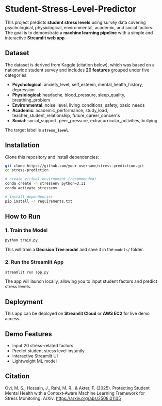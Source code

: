 # Student-Stress-Level-Predictor

This project predicts **student stress levels** using survey data covering psychological, physiological, environmental, academic, and social factors. The goal is to demonstrate a **machine learning pipeline** with a simple and interactive **Streamlit web app**.

## Dataset

The dataset is derived from Kaggle (citation below), which was based on a nationwide student survey and includes **20 features** grouped under five categories:

* **Psychological**: anxiety\_level, self\_esteem, mental\_health\_history, depression
* **Physiological**: headache, blood\_pressure, sleep\_quality, breathing\_problem
* **Environmental**: noise\_level, living\_conditions, safety, basic\_needs
* **Academic**: academic\_performance, study\_load, teacher\_student\_relationship, future\_career\_concerns
* **Social**: social\_support, peer\_pressure, extracurricular\_activities, bullying

The target label is **`stress_level`**.

## Installation

Clone this repository and install dependencies:

```bash
git clone https://github.com/your-username/stress-prediction.git
cd stress-prediction

# create virtual environment (recommended)
conda create -n stressenv python=3.11
conda activate stressenv

# install dependencies
pip install -r requirements.txt
```

## How to Run

### 1. Train the Model

```bash
python train.py
```

This will train a **Decision Tree model** and save it in the `models/` folder.

### 2. Run the Streamlit App

```bash
streamlit run app.py
```

The app will launch locally, allowing you to input student factors and predict stress levels.

## Deployment

This app can be deployed on **Streamlit Cloud** or **AWS EC2** for live demo access.

## Demo Features

* Input 20 stress-related factors
* Predict student stress level instantly
* Interactive Streamlit UI
* Lightweight ML model

## Citation 

Ovi, M. S., Hossain, J., Rahi, M. R., & Akter, F. (2025). Protecting Student Mental Health with a Context-Aware Machine Learning Framework for Stress Monitoring. ArXiv. https://arxiv.org/abs/2508.01105
